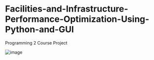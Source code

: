 # Facilities-and-Infrastructure-Performance-Optimization-Using-Python-and-GUI
Programming 2 Course Project

![image](https://github.com/BabasNapit/Facilities-and-Infrastructure-Performance-Optimization-Using-Python-and-GUI/assets/71241316/b6857be6-8b54-4f9e-ae85-0888f3456e68)
